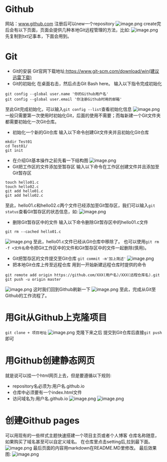 # Github
网站：www.github.com
注册后可以new一个repository
![image.png](https://upload-images.jianshu.io/upload_images/14451551-751bf104022c9ec0.png?imageMogr2/auto-orient/strip%7CimageView2/2/w/1240)
create完后会有以下页面，页面会提供几种本地Git远程管理的方法，比如:
![image.png](https://upload-images.jianshu.io/upload_images/14451551-04baaf199dec9cd6.png?imageMogr2/auto-orient/strip%7CimageView2/2/w/1240)
先复制到txt记事本，下面会用到。


# Git
- Git的安装
Git官网下载地址;https://www.git-scm.com/download/win(建议迅雷下载)
- Git的初始化
在桌面右击，然后点击Git Bash here。
输入以下指令完成初始化
```
git config --global user.name '你的Github用户名'
git config --global user.email '你注册Github时用的邮箱'
```
至此Git完成初始化，可以输入```git config --list```查看初始化信息
![image.png](https://upload-images.jianshu.io/upload_images/14451551-80e7e49b20220cad.png?imageMogr2/auto-orient/strip%7CimageView2/2/w/1240)
一般只需要第一次使用时初始化Git，后面的使用不需要；而每新建一个Git文件夹都需要初始化一次Git仓库。
- 初始化一个新的Git仓库
输入以下命令创建Git文件夹并且初始化Git仓库
```
mkdir Test01
cd Test01/
git init
```
- 在介绍Git基本操作之前先看一下结构图
![image.png](https://upload-images.jianshu.io/upload_images/14451551-39e3163ffff5858a.png?imageMogr2/auto-orient/strip%7CimageView2/2/w/1240)
- Git把工作区的文件添加至暂存区
输入以下命令在工作区创建文件并且添加至Git暂存区
```
touch hello01.c
touch hello02.c
git add hello01.c
git add hello02.c
```
至此，hello01.c和hello02.c两个文件已经添加至Git暂存区，我们可以输入```git status```查看Git暂存区的状态信息，如:
![image.png](https://upload-images.jianshu.io/upload_images/14451551-5ce1ecbe28bd4507.png?imageMogr2/auto-orient/strip%7CimageView2/2/w/1240)
- 删除Git暂存区中的文件
输入以下命令删除Git暂存区中的hello01.c文件
```
git rm --cached hello01.c
```

![image.png](https://upload-images.jianshu.io/upload_images/14451551-9422eae5330af7af.png?imageMogr2/auto-orient/strip%7CimageView2/2/w/1240)
至此，hello01.c文件已经从Git仓库中移除了。
也可以使用```git rm -f +文件名```命令把Git工作区中的文件和Git暂存区中的文件一起删除(慎用)。
- Git把暂存区的文件提交至Git仓库
```git commit -m'加上简述'```
![image.png](https://upload-images.jianshu.io/upload_images/14451551-b365fadcc58c607a.png?imageMogr2/auto-orient/strip%7CimageView2/2/w/1240)
- 把本地Git仓库上传至远程仓库
用到一开始新建远程仓库时提供的命令
```
git remote add origin https://github.com/XXX(用户名)/XXX(远程仓库名).git
git push -u origin master
```
![image.png](https://upload-images.jianshu.io/upload_images/14451551-f997b788e73ec8b7.png?imageMogr2/auto-orient/strip%7CimageView2/2/w/1240)
这时我们回到Github刷新一下
![image.png](https://upload-images.jianshu.io/upload_images/14451551-f053dcd29c926bed.png?imageMogr2/auto-orient/strip%7CimageView2/2/w/1240)
至此，完成从Git至Github的工作流程了。
# 用Git从Github上克隆项目
```git clone + 项目地址```
![image.png](https://upload-images.jianshu.io/upload_images/14451551-c7049e83ab7485cf.png?imageMogr2/auto-orient/strip%7CimageView2/2/w/1240)
克隆下来之后 提交到Git仓库后直接``` git push ```即可
# 用Github创建静态网页  
就是说可以挂一个html网页上去，但是要遵循以下规则:
- repository名必须为:用户名.github.io
- 仓库中必须要有一个index.html文件
- 访问域名为:用户名.github.io
![image.png](https://upload-images.jianshu.io/upload_images/14451551-126631fcba35f615.png?imageMogr2/auto-orient/strip%7CimageView2/2/w/1240)
![image.png](https://upload-images.jianshu.io/upload_images/14451551-85ec332d2c6fdbf1.png?imageMogr2/auto-orient/strip%7CimageView2/2/w/1240)
# 创建Github pages
可以用现有的一些样式主题快速搭建一个项目主页或者个人博客
仓库名称随意，如果购买了域名甚至可以自定义域名。
在仓库里点击setting后,拉到最下面。
![image.png](https://upload-images.jianshu.io/upload_images/14451551-77d239b065730967.png?imageMogr2/auto-orient/strip%7CimageView2/2/w/1240)
最后页面的内容用markdown在README.MD里修改。
最后效果图:
![image.png](https://upload-images.jianshu.io/upload_images/14451551-d53cf2c8efb9c764.png?imageMogr2/auto-orient/strip%7CimageView2/2/w/1240)

